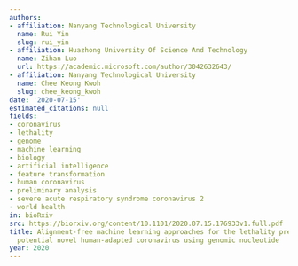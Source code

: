 ```yaml
---
authors:
- affiliation: Nanyang Technological University
  name: Rui Yin
  slug: rui_yin
- affiliation: Huazhong University Of Science And Technology
  name: Zihan Luo
  url: https://academic.microsoft.com/author/3042632643/
- affiliation: Nanyang Technological University
  name: Chee Keong Kwoh
  slug: chee_keong_kwoh
date: '2020-07-15'
estimated_citations: null
fields:
- coronavirus
- lethality
- genome
- machine learning
- biology
- artificial intelligence
- feature transformation
- human coronavirus
- preliminary analysis
- severe acute respiratory syndrome coronavirus 2
- world health
in: bioRxiv
src: https://biorxiv.org/content/10.1101/2020.07.15.176933v1.full.pdf
title: Alignment-free machine learning approaches for the lethality prediction of
  potential novel human-adapted coronavirus using genomic nucleotide
year: 2020
---
```

